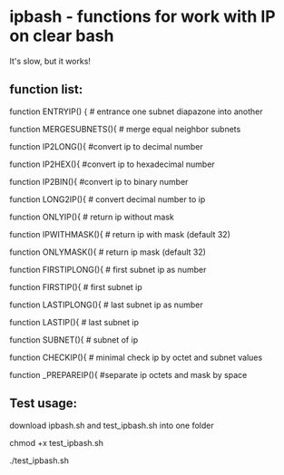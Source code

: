# ipbash  - functions for work with IP on clear bash

It's slow, but it works!

## function list: 

function ENTRYIP() { # entrance one subnet diapazone into another

function MERGESUBNETS(){ # merge equal neighbor subnets

function IP2LONG(){ #convert ip to decimal number

function IP2HEX(){ #convert ip to hexadecimal number

function IP2BIN(){ #convert ip to binary number

function LONG2IP(){ # convert decimal number to ip

function ONLYIP(){ # return ip without mask

function IPWITHMASK(){ # return ip with mask (default 32)

function ONLYMASK(){ # return ip mask (default 32)

function FIRSTIPLONG(){ # first subnet ip as number

function FIRSTIP(){ # first subnet ip

function LASTIPLONG(){ # last subnet ip as number

function LASTIP(){ # last subnet ip

function SUBNET(){ # subnet of ip

function CHECKIP(){ # minimal check ip by octet and subnet values

function _PREPAREIP(){ #separate ip octets and mask by space

## Test usage:

download ipbash.sh and test_ipbash.sh into one folder

chmod +x test_ipbash.sh

./test_ipbash.sh
